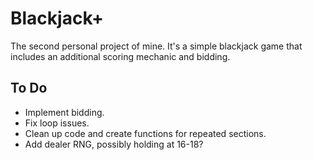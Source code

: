 # Blackjack+

The second personal project of mine. It's a simple blackjack game that includes an additional scoring mechanic and bidding.


## **To Do**

- Implement bidding.
- Fix loop issues.
- Clean up code and create functions for repeated sections.
- Add dealer RNG, possibly holding at 16-18?
